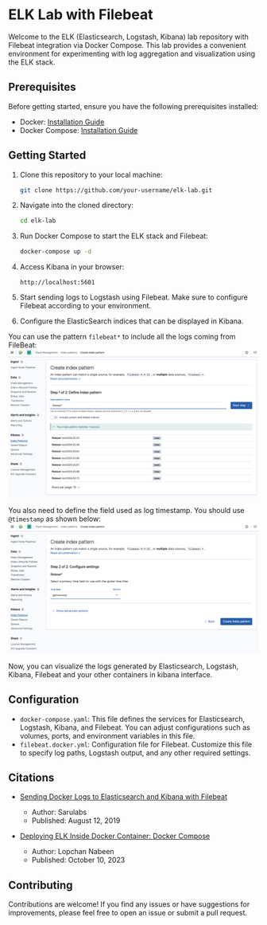 # ELK Lab with Filebeat

Welcome to the ELK (Elasticsearch, Logstash, Kibana) lab repository with Filebeat integration via Docker Compose. This lab provides a convenient environment for experimenting with log aggregation and visualization using the ELK stack.

## Prerequisites

Before getting started, ensure you have the following prerequisites installed:

- Docker: [Installation Guide](https://docs.docker.com/get-docker/)
- Docker Compose: [Installation Guide](https://docs.docker.com/compose/install/)

## Getting Started

1. Clone this repository to your local machine:

    ```bash
    git clone https://github.com/your-username/elk-lab.git
    ```

2. Navigate into the cloned directory:

    ```bash
    cd elk-lab
    ```

3. Run Docker Compose to start the ELK stack and Filebeat:

    ```bash
    docker-compose up -d
    ```

4. Access Kibana in your browser:

    ```
    http://localhost:5601
    ```

5. Start sending logs to Logstash using Filebeat. Make sure to configure Filebeat according to your environment.

6. Configure the ElasticSearch indices that can be displayed in Kibana.

You can use the pattern `filebeat*` to include all the logs coming from FileBeat:
![define index pattern](images/define_index_pattern.png)

You also need to define the field used as log timestamp. You should use `@timestamp` as shown below:
![config settings](images/config_settings.png)

Now, you can visualize the logs generated by Elasticsearch, Logstash, Kibana, Filebeat and your other containers in kibana interface.

## Configuration

- `docker-compose.yaml`: This file defines the services for Elasticsearch, Logstash, Kibana, and Filebeat. You can adjust configurations such as volumes, ports, and environment variables in this file.
- `filebeat.docker.yml`: Configuration file for Filebeat. Customize this file to specify log paths, Logstash output, and any other required settings.

## Citations

- [Sending Docker Logs to Elasticsearch and Kibana with Filebeat](https://www.sarulabs.com/post/5/2019-08-12/sending-docker-logs-to-elasticsearch-and-kibana-with-filebeat.html)
  - Author: Sarulabs
  - Published: August 12, 2019

- [Deploying ELK Inside Docker Container: Docker Compose](https://medium.com/@lopchannabeen138/deploying-elk-inside-docker-container-docker-compose-4a88682c7643)
  - Author: Lopchan Nabeen
  - Published: October 10, 2023

## Contributing

Contributions are welcome! If you find any issues or have suggestions for improvements, please feel free to open an issue or submit a pull request.